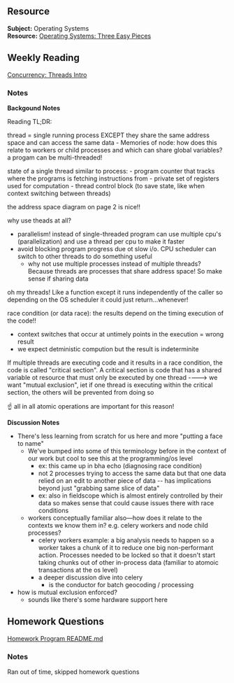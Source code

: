 ## Resource

**Subject:** Operating Systems \
**Resource:** [Operating Systems: Three Easy Pieces](https://pages.cs.wisc.edu/~remzi/OSTEP/)

## Weekly Reading

[Concurrency: Threads Intro](https://pages.cs.wisc.edu/~remzi/OSTEP/threads-intro.pdf)

### Notes

**Backgound Notes**

Reading TL;DR:

thread = single running process EXCEPT they share the same address space and can access the same data
	- Memories of node: how does this relate to workers or child processes and which can share global variables?
a progam can be multi-threaded! 

state of a single thread similar to process:
	- program counter that tracks where the programs is fetching instructions from
	- private set of registers used for computation
	- thread control block (to save state, like when context switching between threads)

the address space diagram on page 2 is nice!!

why use theads at all?
- parallelism! instead of single-threaded program can use multiple cpu's (parallelization) and use a thread per cpu to make it faster
- avoid blocking program progress due ot slow i/o. CPU scheduler can switch to other threads to do something useful
	- why not use multiple processes instead of multiple threads? Because threads are processes that share address space! So make sense if sharing data

oh my threads! Like a function except it runs independently of the caller so depending on the OS scheduler it could just return...whenever!

race condition (or data race): the results depend on the timing execution of the code!!
- context switches that occur at untimely points in the execution = wrong result
- we expect detministic compution but the result is indeterminite

If multiple threads are executing code and it results in a race condition, the code is called "critical section". A critical section is code that has a shared variable ot resource that must only be executed by one thread ----> we want "mutual exclusion", iet if one thread is executing within the critical section, the others will be prevented from doing so

 :point_up: all in all atomic operations are important for this reason!

**Discussion Notes**

- There's less learning from scratch for us here and more "putting a face to name"
	- We've bumped into some of this terminology before in the context of our work but cool to see this at the programming/os level
		- ex: this came up in bha echo (diagnosing race condition)
		- not 2 processes trying to access the same data but that one data relied on an edit to another piece of data -- has implications beyond just "grabbing same slice of data"
		- ex: also in fieldscope which is almost entirely controlled by their data so makes sense that could cause issues there with race conditions
	- workers conceptually familiar also—how does it relate to the contexts we know them in? e.g. celery workers and node child processes?
		- celery workers example: a big analysis needs to happen so a worker takes a chunk of it to reduce one big non-performant action. Processes needed to be locked so that it doesn't start taking chunks out of other in-process data (familiar to atomoic transactions at the os level)
		- a deeper discussion dive into celery 
			- is the conductor for batch geocoding / processing
- how is mutual exclusion enforced?
	- sounds like there's some hardware support here

## Homework Questions

[Homework Program README.md](https://github.com/remzi-arpacidusseau/ostep-homework/tree/master/threads-intro)

### Notes

Ran out of time, skipped homework questions 
